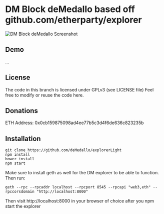 # DM Block deMedallo based off github.com/etherparty/explorer

![DM Block deMedallo Screenshot](https://i.imgur.com/FHtPef2.jpg)

## Demo
...

## License

The code in this branch is licensed under GPLv3 (see LICENSE file)
Feel free to modify or reuse the code here.

## Donations

ETH Address: 0x0cb159875098ad4ee77b5c3d4f6de636c823235b

## Installation

```
git clone https://github.com/deMedallo/explorerLight
npm install
bower install
npm start
```

Make sure to install geth as well for the DM explorer to be able to function. Then run:
```
geth --rpc --rpcaddr localhost --rpcport 8545 --rpcapi "web3,eth" --rpccorsdomain "http://localhost:8000"
```

Then visit http://localhost:8000 in your browser of choice after you npm start the explorer

